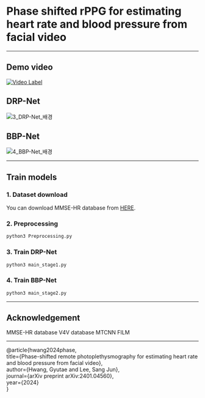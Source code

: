 # Phase shifted rPPG for estimating heart rate and blood pressure from facial video

-----------

## Demo video
[![Video Label](http://img.youtube.com/vi/t-BFKd023L4/0.jpg)](https://youtu.be/t-BFKd023L4)

## DRP-Net
![3_DRP-Net_배경](https://github.com/GyutaeHwang/phase_shifted_rPPG/assets/93236013/dc22ffb8-f731-4de1-b3a8-d4a72408bf28)

## BBP-Net
![4_BBP-Net_배경](https://github.com/GyutaeHwang/phase_shifted_rPPG/assets/93236013/7f7692a4-a249-4932-9a75-47e7c2e1faae)

-----------
## Train models
### 1. Dataset download
You can download MMSE-HR database from [HERE](https://binghamton.technologypublisher.com/tech/MMSE-HR_dataset_(Multimodal_Spontaneous_Expression-Heart_Rate_dataset)).

### 2. Preprocessing
```bash
python3 Preprocessing.py
```

### 3. Train DRP-Net
```bash
python3 main_stage1.py
```

### 4. Train BBP-Net
```bash
python3 main_stage2.py
```
-----------

## Acknowledgement
MMSE-HR database
V4V database
MTCNN
FILM

-----------

@article{hwang2024phase,
  <br/>title={Phase-shifted remote photoplethysmography for estimating heart rate and blood pressure from facial video},
  <br/>author={Hwang, Gyutae and Lee, Sang Jun},
  <br/>journal={arXiv preprint arXiv:2401.04560},
  <br/>year={2024}
<br/>}
